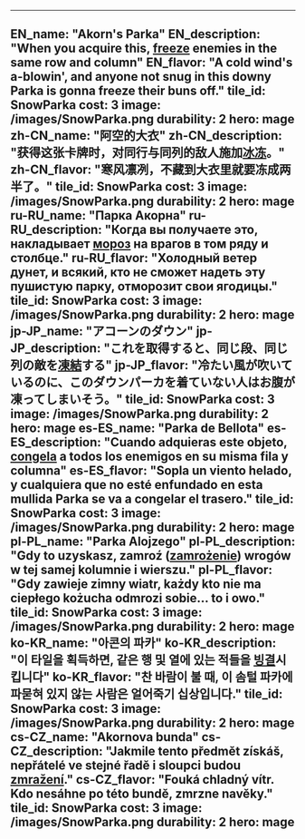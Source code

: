 ---

EN_name: "Akorn's Parka"
EN_description: "When you acquire this, <u>freeze</u> enemies in the same row and column"
EN_flavor: "A cold wind's a-blowin', and anyone not snug in this downy Parka is gonna freeze their buns off."
tile_id: SnowParka
cost: 3
image: /images/SnowParka.png
durability: 2
hero: mage
zh-CN_name: "阿空的大衣"
zh-CN_description: "获得这张卡牌时，对同行与同列的敌人施加<u>冰冻</u>。"
zh-CN_flavor: "寒风凛冽，不藏到大衣里就要冻成两半了。"
tile_id: SnowParka
cost: 3
image: /images/SnowParka.png
durability: 2
hero: mage
ru-RU_name: "Парка Акорна"
ru-RU_description: "Когда вы получаете это, накладывает <u>мороз</u> на врагов в том ряду и столбце."
ru-RU_flavor: "Холодный ветер дунет, и всякий, кто не сможет надеть эту пушистую парку, отморозит свои ягодицы."
tile_id: SnowParka
cost: 3
image: /images/SnowParka.png
durability: 2
hero: mage
jp-JP_name: "アコーンのダウン"
jp-JP_description: "これを取得すると、同じ段、同じ列の敵を<u>凍結</u>する"
jp-JP_flavor: "冷たい風が吹いているのに、このダウンパーカを着ていない人はお腹が凍ってしまいそう。"
tile_id: SnowParka
cost: 3
image: /images/SnowParka.png
durability: 2
hero: mage
es-ES_name: "Parka de Bellota"
es-ES_description: "Cuando adquieras este objeto, <u>congela</u> a todos los enemigos en su misma fila y columna"
es-ES_flavor: "Sopla un viento helado, y cualquiera que no esté enfundado en esta mullida Parka se va a congelar el trasero."
tile_id: SnowParka
cost: 3
image: /images/SnowParka.png
durability: 2
hero: mage
pl-PL_name: "Parka Alojzego"
pl-PL_description: "Gdy to uzyskasz, zamroź (<u>zamrożenie</u>) wrogów w tej samej kolumnie i wierszu."
pl-PL_flavor: "Gdy zawieje zimny wiatr, każdy kto nie ma ciepłego kożucha odmrozi sobie... to i owo."
tile_id: SnowParka
cost: 3
image: /images/SnowParka.png
durability: 2
hero: mage
ko-KR_name: "아콘의 파카"
ko-KR_description: "이 타일을 획득하면, 같은 행 및 열에 있는 적들을 <u>빙결</u>시킵니다"
ko-KR_flavor: "찬 바람이 불 때, 이 솜털 파카에 파묻혀 있지 않는 사람은 얼어죽기 십상입니다."
tile_id: SnowParka
cost: 3
image: /images/SnowParka.png
durability: 2
hero: mage
cs-CZ_name: "Akornova bunda"
cs-CZ_description: "Jakmile tento předmět získáš, nepřátelé ve stejné řadě i sloupci budou <u>zmražení</u>."
cs-CZ_flavor: "Fouká chladný vítr. Kdo nesáhne po této bundě, zmrzne navěky."
tile_id: SnowParka
cost: 3
image: /images/SnowParka.png
durability: 2
hero: mage
---